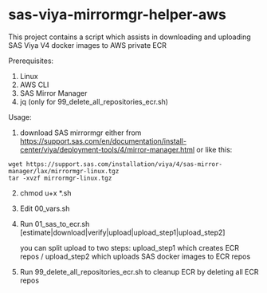 # sas-viya-mirrormgr-helper-aws
This project contains a script which assists in downloading and uploading SAS Viya V4 docker images to AWS private ECR

Prerequisites:
1. Linux
2. AWS CLI
3. SAS Mirror Manager
4. jq (only for 99_delete_all_repositories_ecr.sh)


Usage:

1. download SAS mirrormgr either from https://support.sas.com/en/documentation/install-center/viya/deployment-tools/4/mirror-manager.html or like this:
```
wget https://support.sas.com/installation/viya/4/sas-mirror-manager/lax/mirrormgr-linux.tgz
tar -xvzf mirrormgr-linux.tgz
```

2. chmod u+x *.sh
3. Edit 00_vars.sh
4. Run 01_sas_to_ecr.sh [estimate|download|verify|upload|upload_step1|upload_step2]

   you can split upload to two steps: upload_step1 which creates ECR repos / upload_step2 which uploads SAS docker images to ECR repos

5. Run 99_delete_all_repositories_ecr.sh to cleanup ECR by deleting all ECR repos


